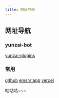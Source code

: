 ```yaml
---
title: 网址导航
---
```


## 网址导航

### yunzai-bot

 [yunzai-plugins](https://gitee.com/yhArcadia/Yunzai-Bot-plugins-index)

### 常用

 [github](https://github.com/emersers/emsrs.doc)
 [emsrs'app](https://app.emsrs.site/)
 [vercel](https://vercel.com/emersers/emsrsdoc/)

咕咕咕~~~
